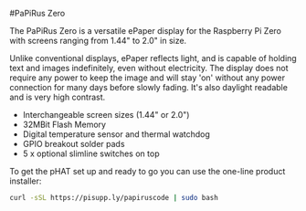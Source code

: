 <!--
---
name: PaPiRus Zero
class: board
type: display
formfactor: pHAT
manufacturer: Pi Supply
description: PaPiRus Zero is an ePaper / eInk screen pHAT module for the Pi Zero
url: https://www.kickstarter.com/projects/pisupply/papirus-the-epaper-screen-hat-for-your-raspberry-p
github: https://github.com/PiSupply/PaPiRus
buy: https://www.pi-supply.com/product/papirus-zero-epaper-screen-phat-pi-zero/
image: 'papirus-zero.png'
pincount: 40
eeprom: no
power:
  '1':
  '2':
ground:
  '6':
  '9':
  '14':
  '20':
  '25':
  '30':
  '34':
  '39':
pin:
  '3':
    mode: i2c
  '5':
    mode: i2c
  '8':
    name: Border Control
  '10':
    name: Discharge
  '11':
    name: Temp Sens
  '16':
    name: Panel On
  '18':
    name: Chip On Glass Reset
  '19':
    mode: spi
  '21':
    mode: spi
  '22':
    name: Chip On Glass Busy
  '23':
    mode: spi
  '24':
    mode: spi
  '26':
    mode: spi
  '35':
    name: SW4
    mode: input
    active: low
  '36':
    name: SW2
    mode: input
    active: low
  '37':
    name: SW5
    mode: input
    active: low  
  '38':
    name: SW3
    mode: input
    active: low
  '40':
    name: SW1
    mode: input
    active: low
i2c:
  '0x48':
    name: Temperature Sensor
    device: LM75BD
-->
#PaPiRus Zero

The PaPiRus Zero is a versatile ePaper display for the Raspberry Pi Zero with screens ranging from 1.44" to 2.0" in size.

Unlike conventional displays, ePaper reflects light, and is capable of holding text and images indefinitely, even without electricity. The display does not require any power to keep the image and will stay 'on' without any power connection for many days before slowly fading. It's also daylight readable and is very high contrast.

* Interchangeable screen sizes (1.44" or 2.0")
* 32MBit Flash Memory
* Digital temperature sensor and thermal watchdog
* GPIO breakout solder pads
* 5 x optional slimline switches on top

To get the pHAT set up and ready to go you can use the one-line product installer:

```bash
curl -sSL https://pisupp.ly/papiruscode | sudo bash
```
